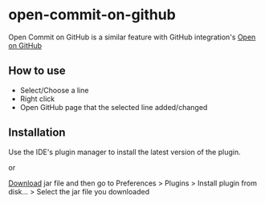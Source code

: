 # open-commit-on-github

Open Commit on GitHub is a similar feature with GitHub integration's [Open on GitHub](https://www.jetbrains.com/help/idea/2016.1/using-github-integration.html?origin=old_help)

## How to use

* Select/Choose a line
* Right click
* Open GitHub page that the selected line added/changed

## Installation

Use the IDE's plugin manager to install the latest version of the plugin.

or

[Download](https://github.com/shiraji/open-commit-on-github/blob/master/open-commit-on-github.zip?raw=true) jar file and then go to Preferences > Plugins > Install plugin from disk... > Select the jar file you downloaded



